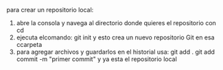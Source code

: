 para crear un repositorio local: 
1. abre la consola y navega al directorio donde quieres el repositorio con cd
2. ejecuta elcomando:
git init
y esto crea un nuevo repositorio Git en esa ccarpeta 
3. para agregar archivos y guardarlos en el historial usa: 
git add .
git add commit -m "primer commit"
y ya esta el repositorio local
